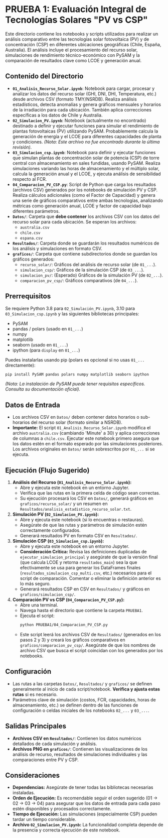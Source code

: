 # PRUEBA 1: Evaluación Integral de Tecnologías Solares "PV vs CSP"

Este directorio contiene los notebooks y scripts utilizados para realizar un análisis comparativo entre las tecnologías solar fotovoltaica (PV) y de concentración (CSP) en diferentes ubicaciones geográficas (Chile, España, Australia). El análisis incluye el procesamiento del recurso solar, simulaciones de rendimiento técnico-económico con PySAM y la comparación de resultados clave como LCOE y generación anual.

## Contenido del Directorio

*   **`01_Analisis_Recurso_Solar.ipynb`**: Notebook para cargar, procesar y analizar los datos del recurso solar (GHI, DNI, DHI, Temperatura, etc.) desde archivos CSV (formato TMY/NSRDB). Realiza análisis estadísticos, detecta anomalías y genera gráficos mensuales y horarios de la irradiación para cada ubicación. También aplica correcciones específicas a los datos de Chile y Australia.
*   **`02_Simulacion_PV.ipynb`**: Notebook (actualmente no encontrado) destinado a definir y ejecutar funciones para simular el rendimiento de plantas fotovoltaicas (PV) utilizando PySAM. Probablemente calcula la generación de energía y el LCOE para diferentes capacidades de planta y condiciones. *(Nota: Este archivo no fue encontrado durante la última revisión).*
*   **`03_Simulacion_csp.ipynb`**: Notebook para definir y ejecutar funciones que simulan plantas de concentración solar de potencia (CSP) de torre central con almacenamiento en sales fundidas, usando PySAM. Realiza simulaciones variando las horas de almacenamiento y el múltiplo solar, calcula la generación anual y el LCOE, y ejecuta análisis de sensibilidad respecto al FCR.
*   **`04_Comparacion_PV_CSP.py`**: Script de Python que carga los resultados (archivos CSV) generados por los notebooks de simulación PV y CSP. Realiza cálculos adicionales (como el Factor de Capacidad) y genera una serie de gráficos comparativos entre ambas tecnologías, analizando métricas como generación anual, LCOE y factor de capacidad bajo diferentes parámetros.
*   **`Datos/`**: Carpeta que **debe contener** los archivos CSV con los datos del recurso solar para cada ubicación. Se esperan los archivos:
    *   `australia.csv`
    *   `chile.csv`
    *   `espana.csv`
*   **`Resultados/`**: Carpeta donde se guardarán los resultados numéricos de los análisis y simulaciones en formato CSV.
*   **`graficos/`**: Carpeta que contiene subdirectorios donde se guardan los gráficos generados:
    *   `recurso_solar/`: Gráficos del análisis de recurso solar (de `01_...`).
    *   `simulacion_csp/`: Gráficos de la simulación CSP (de `03_...`).
    *   `simulacion_pv/`: (Esperado) Gráficos de la simulación PV (de `02_...`).
    *   `comparacion_pv_csp/`: Gráficos comparativos (de `04_...`).

## Prerrequisitos

Se requiere Python 3.8 para `02_Simulación_PV.ipynb`, 3.10 para `03_Simulacion_csp.ipynb` y las siguientes bibliotecas principales:

*   PySAM
*   pandas / polars (usado en `01_...`)
*   numpy
*   matplotlib
*   seaborn (usado en `01_...`)
*   ipython (para `display` en `01_...`)

Puedes instalarlas usando pip (polars es opcional si no usas `01_...` directamente):
```bash
pip install PySAM pandas polars numpy matplotlib seaborn ipython
```
*(Nota: La instalación de PySAM puede tener requisitos específicos. Consulta su documentación oficial).*

## Datos de Entrada

*   Los archivos CSV en `Datos/` deben contener datos horarios o sub-horarios del recurso solar (formato similar a NSRDB).
*   **Importante:** El script `01_Analisis_Recurso_Solar.ipynb` modifica el archivo `australia.csv` (cambiando 'Minute' a 30) y aplica correcciones de columnas a `chile.csv`. Ejecutar este notebook primero asegura que los datos estén en el formato esperado por las simulaciones posteriores. Los archivos originales en `Datos/` serán sobrescritos por `01_...` si se ejecuta.

## Ejecución (Flujo Sugerido)

1.  **Análisis del Recurso (`01_Analisis_Recurso_Solar.ipynb`):**
    *   Abre y ejecuta este notebook en un entorno Jupyter.
    *   Verifica que las rutas en la primera celda de código sean correctas.
    *   Su ejecución procesará los CSV en `Datos/`, generará gráficos en `graficos/recurso_solar/` y un resumen en `Resultados/analisis_estadistico_recurso_solar.txt`.
2.  **Simulación PV (`02_Simulacion_PV.ipynb`):**
    *   Abre y ejecuta este notebook (si lo encuentras o restauras).
    *   Asegúrate de que las rutas y parámetros de simulación estén correctamente configurados.
    *   Generará resultados PV en formato CSV en `Resultados/`.
3.  **Simulación CSP (`03_Simulacion_csp.ipynb`):**
    *   Abre y ejecuta este notebook en un entorno Jupyter.
    *   **Consideración Crítica:** Revisa las definiciones duplicadas de `ejecutar_simulacion_principal` y asegúrate de que la versión final (que calcula LCOE y retorna `resultados_main`) sea la que efectivamente se usa para generar los DataFrames finales (`resultados_simulacion_csp_multi.csv`, etc.) necesarios para el script de comparación. Comentar o eliminar la definición anterior es lo más seguro.
    *   Generará resultados CSP en CSV en `Resultados/` y gráficos en `graficos/simulacion_csp/`.
4.  **Comparación PV vs CSP (`04_Comparacion_PV_CSP.py`):**
    *   Abre una terminal.
    *   Navega hasta el directorio que contiene la carpeta `PRUEBA1`.
    *   Ejecuta el script:
        ```bash
        python PRUEBA1/04_Comparacion_PV_CSP.py
        ```
    *   Este script leerá los archivos CSV de `Resultados/` (generados en los pasos 2 y 3) y creará los gráficos comparativos en `graficos/comparacion_pv_csp/`. Asegúrate de que los nombres de archivo CSV que busca el script coincidan con los generados por los notebooks.

## Configuración

*   Las rutas a las carpetas `Datos/`, `Resultados/` y `graficos/` se definen generalmente al inicio de cada script/notebook. **Verifica y ajusta estas rutas** si es necesario.
*   Parámetros clave de simulación (costos, FCR, capacidades, horas de almacenamiento, etc.) se definen dentro de las funciones de configuración o celdas iniciales de los notebooks `02_...` y `03_...`.

## Salidas Principales

*   **Archivos CSV en `Resultados/`**: Contienen los datos numéricos detallados de cada simulación y análisis.
*   **Archivos PNG en `graficos/`**: Contienen las visualizaciones de los análisis de recurso, resultados de simulaciones individuales y las comparaciones entre PV y CSP.

## Consideraciones

*   **Dependencias:** Asegúrate de tener todas las bibliotecas necesarias instaladas.
*   **Orden de Ejecución:** Es recomendable seguir el orden sugerido (01 -> 02 -> 03 -> 04) para asegurar que los datos de entrada para cada paso estén disponibles y procesados correctamente.
*   **Tiempo de Ejecución:** Las simulaciones (especialmente CSP) pueden tardar un tiempo considerable.
*   **Archivo `02_Simulacion_PV.ipynb`:** La funcionalidad completa depende de la presencia y correcta ejecución de este notebook. 
